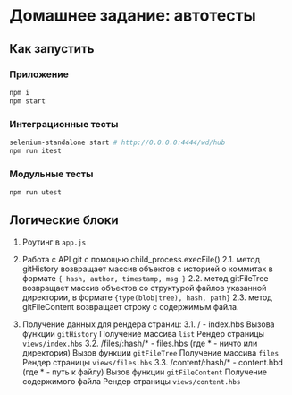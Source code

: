 # Домашнее задание: автотесты

## Как запустить
### Приложение

```sh
npm i
npm start
```

### Интеграционные тесты
```sh
selenium-standalone start # http://0.0.0.0:4444/wd/hub
npm run itest
```

### Модульные тесты
```sh
npm run utest
```

## Логические блоки 
1. Роутинг в `app.js` 

2. Работа с API git с помощью child_process.execFile() 
  2.1. метод gitHistory возвращает массив объектов c историей о коммитах в формате `{ hash, author, timestamp, msg }` 
  2.2. метод gitFileTree возвращает массив объектов со структурой файлов указанной директории, в формате `{type(blob|tree), hash, path}` 
  2.3. метод gitFileContent возвращает строку с содержимым файла. 

3. Получение данных для рендера страниц: 
  3.1. / - index.hbs 
    Вызова функции `gitHistory` 
    Получение массива `list` 
    Рендер страницы `views/index.hbs` 
  3.2. /files/:hash/* - files.hbs (где * - ничто или директория) 
    Вызов функции `gitFileTree` 
    Получение массива `files` 
    Рендер страницы `views/files.hbs` 
  3.3. /content/:hash/* - content.hbd (где * - путь к файлу) 
    Вызов функции `gitFileContent` 
    Получение содержимого файла 
    Рендер страницы `views/content.hbs` 
